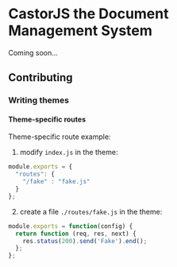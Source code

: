 # CastorJS the Document Management System

Coming soon...

## Contributing

### Writing themes

#### Theme-specific routes

Theme-specific route example:

1. modify `index.js` in the theme:
```javascript
module.exports = { 
  "routes": {
    "/fake" : "fake.js"
  }
};
```
2. create a file `./routes/fake.js` in the theme:
```javascript
module.exports = function(config) {
  return function (req, res, next) {
    res.status(200).send('Fake').end();
  };
};
```
